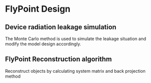 # FlyPoint Design

## Device radiation leakage simulation

The Monte Carlo method is used to simulate the leakage situation and modify the model design accordingly.

## FlyPoint Reconstruction algorithm

Reconstruct objects by calculating system matrix and back projection method
